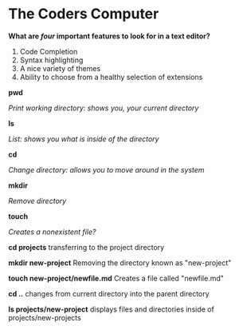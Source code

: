 # The Coders Computer

**What are _four_ important features to look for in a text editor?**

1. Code Completion
2. Syntax highlighting
3. A nice variety of themes
4. Ability to choose from a healthy selection of extensions

**pwd**

*Print working directory: shows you, your current directory*

**ls**

*List: shows you what is inside of the directory*

**cd**

*Change directory: allows you to move around in the system*

**mkdir**

*Remove directory*

**touch**

*Creates a nonexistent file?*

**cd projects** transferring to the project directory

**mkdir new-project** Removing the directory known as "new-project"

**touch new-project/newfile.md** Creates a file called "newfile.md"

**cd ..** changes from current directory into the parent directory

**ls projects/new-project** displays files and directories inside of projects/new-projects



